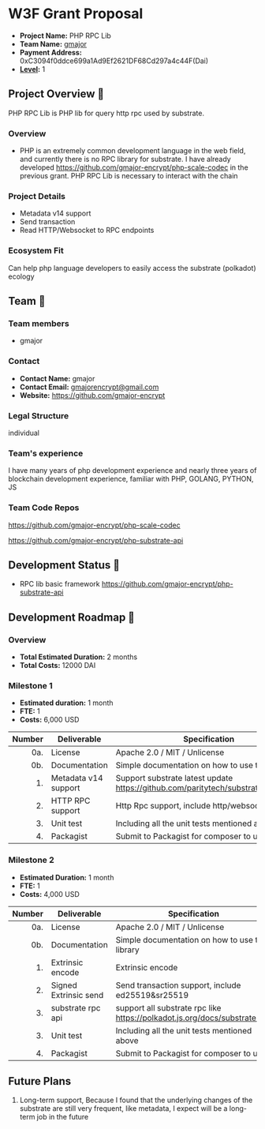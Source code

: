 # W3F Grant Proposal


* **Project Name:** PHP RPC Lib
* **Team Name:** [gmajor](https://github.com/gmajor-encrypt)
* **Payment Address:** 0xC3094f0ddce699a1Ad9Ef2621DF68Cd297a4c44F(Dai)
* **[Level](https://github.com/w3f/Grants-Program/tree/master#level_slider-levels):** 1 


## Project Overview :page_facing_up:

PHP RPC Lib is PHP lib for query http rpc used by substrate.

### Overview

* PHP is an extremely common development language in the web field, and currently there is no RPC library for substrate. 
I have already developed https://github.com/gmajor-encrypt/php-scale-codec in the previous grant. PHP RPC Lib is necessary to interact with the chain

### Project Details


* Metadata v14 support
* Send transaction
* Read HTTP/Websocket to RPC endpoints

### Ecosystem Fit

Can help php language developers to easily access the substrate (polkadot) ecology


## Team :busts_in_silhouette:

### Team members

* gmajor

### Contact

* **Contact Name:** gmajor
* **Contact Email:** gmajorencrypt@gmail.com
* **Website:** https://github.com/gmajor-encrypt

### Legal Structure

individual

### Team's experience

I have many years of php development experience and nearly three years of blockchain development experience, familiar with PHP, GOLANG, PYTHON, JS

### Team Code Repos

https://github.com/gmajor-encrypt/php-scale-codec

https://github.com/gmajor-encrypt/php-substrate-api

## Development Status :open_book:

* RPC lib basic framework https://github.com/gmajor-encrypt/php-substrate-api


## Development Roadmap :nut_and_bolt:


### Overview

* **Total Estimated Duration:** 2 months
* **Total Costs:** 12000 DAI

### Milestone 1 

* **Estimated duration:** 1 month
* **FTE:**  1
* **Costs:** 6,000 USD

| Number | Deliverable | Specification |
| -----: | ----------- | ------------- |
| 0a. | License | Apache 2.0 / MIT / Unlicense |
| 0b. | Documentation | Simple documentation on how to use this library |
| 1. | Metadata v14 support | Support substrate latest update https://github.com/paritytech/substrate/pull/8615 |  
| 2. | HTTP RPC support  | Http Rpc support, include http/websocket |  
| 3. | Unit test | Including all the unit tests mentioned above  |  
| 4. | Packagist |  Submit to Packagist for composer to use  |  


### Milestone 2 

* **Estimated Duration:** 1 month
* **FTE:**  1
* **Costs:** 4,000 USD

| Number | Deliverable | Specification |
| -----: | ----------- | ------------- |
| 0a. | License | Apache 2.0 / MIT / Unlicense |
| 0b. | Documentation | Simple documentation on how to use this library |
| 1. | Extrinsic encode | Extrinsic encode |  
| 2. | Signed Extrinsic send | Send transaction support, include ed25519&sr25519|  
| 3. | substrate rpc api | support all substrate rpc like https://polkadot.js.org/docs/substrate/rpc |  
| 3. | Unit test | Including all the unit tests mentioned above  |  
| 4. | Packagist |  Submit to Packagist for composer to use  |  


## Future Plans

1.  Long-term support, Because I found that the underlying changes of the substrate are still very frequent, like metadata, I expect will be a long-term job in the future
